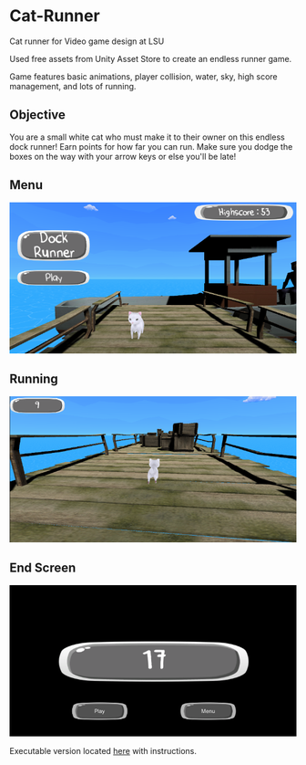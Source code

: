 # Cat-Runner
Cat runner for Video game design at LSU

Used free assets from Unity Asset Store to create an endless runner game. 

Game features basic animations, player collision, water, sky, high score management, and lots of running.

## Objective
You are a small white cat who must make it to their owner on this endless dock runner! Earn points for how far you can run. Make sure you dodge the boxes on the way with your arrow keys or else you'll be late!

## Menu
![](Assets/CatRunnerImages/catrunner.PNG)
## Running
![](Assets/CatRunnerImages/cat%20runner.PNG)
## End Screen
![](Assets/CatRunnerImages/catdedder.PNG)

Executable version located [here](https://github.com/MaeKat/CatRunnerEXE) with instructions.
